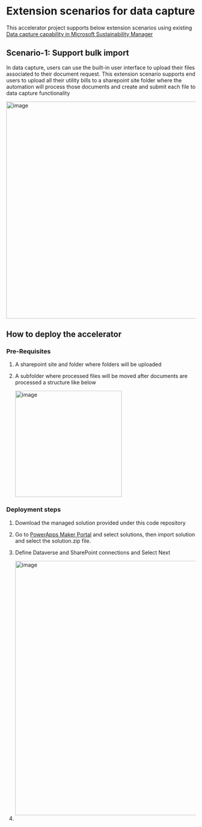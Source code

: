 # Extension scenarios for data capture

This accelerator project supports below extension scenarios using existing [Data capture capability in Microsoft Sustainability Manager](https://learn.microsoft.com/en-us/industry/sustainability/record-data-capture)

## Scenario-1: Support bulk import

In data capture, users can use the built-in user interface to upload their files associated to their document request. This extension scenario supports end users to upload all their utility bills to a sharepoint site folder where the automation will process those documents and create and submit each file to data capture functionality

<img width="578" alt="image" src="https://github.com/user-attachments/assets/2c1af6c0-c0ab-461f-91ad-42a4d91d490b" />

## How to deploy the accelerator

### Pre-Requisites

1. A sharepoint site and folder where folders will be uploaded
2. A subfolder where processed files will be moved after documents are processed a structure like below

   <img width="283" alt="image" src="https://github.com/user-attachments/assets/a5da5bea-c814-44bb-972b-d55323dab998" />


### Deployment steps

1. Download the managed solution provided under this code repository
2. Go to [PowerApps Maker Portal](https://make.powerapps.com) and select solutions, then import solution and select the solution.zip file.
3. Define Dataverse and SharePoint connections and Select Next

   <img width="677" alt="image" src="https://github.com/user-attachments/assets/13cbadd0-87fb-4f2c-a999-7c2b92b7e639" />

4.
